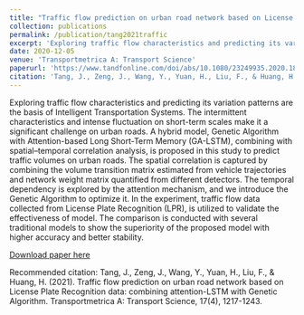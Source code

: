 ```yaml
---
title: "Traffic flow prediction on urban road network based on License Plate Recognition data: combining attention-LSTM with Genetic Algorithm"
collection: publications
permalink: /publication/tang2021traffic
excerpt: 'Exploring traffic flow characteristics and predicting its variation patterns are the basis of Intelligent Transportation Systems. The intermittent characteristics and intense fluctuation on short-term scales make it a significant challenge on urban roads. A hybrid model, Genetic Algorithm with Attention-based Long Short-Term Memory (GA-LSTM), combining with spatial–temporal correlation analysis, is proposed in this study to predict traffic volumes on urban roads. The spatial correlation is captured by combining the volume transition matrix estimated from vehicle trajectories and network weight matrix quantified from different detectors. The temporal dependency is explored by the attention mechanism, and we introduce the Genetic Algorithm to optimize it. In the experiment, traffic flow data collected from License Plate Recognition (LPR), is utilized to validate the effectiveness of model. The comparison is conducted with several traditional models to show the superiority of the proposed model with higher accuracy and better stability.'
date: 2020-12-05
venue: 'Transportmetrica A: Transport Science'
paperurl: 'https://www.tandfonline.com/doi/abs/10.1080/23249935.2020.1845250'
citation: 'Tang, J., Zeng, J., Wang, Y., Yuan, H., Liu, F., & Huang, H. (2021). Traffic flow prediction on urban road network based on License Plate Recognition data: combining attention-LSTM with Genetic Algorithm. Transportmetrica A: Transport Science, 17(4), 1217-1243.'
---
```

Exploring traffic flow characteristics and predicting its variation patterns are the basis of Intelligent Transportation Systems. The intermittent characteristics and intense fluctuation on short-term scales make it a significant challenge on urban roads. A hybrid model, Genetic Algorithm with Attention-based Long Short-Term Memory (GA-LSTM), combining with spatial–temporal correlation analysis, is proposed in this study to predict traffic volumes on urban roads. The spatial correlation is captured by combining the volume transition matrix estimated from vehicle trajectories and network weight matrix quantified from different detectors. The temporal dependency is explored by the attention mechanism, and we introduce the Genetic Algorithm to optimize it. In the experiment, traffic flow data collected from License Plate Recognition (LPR), is utilized to validate the effectiveness of model. The comparison is conducted with several traditional models to show the superiority of the proposed model with higher accuracy and better stability.

[Download paper here](http://SunderlandAJ-1130.github.io/files/tang2021traffic.pdf)

Recommended citation: Tang, J., Zeng, J., Wang, Y., Yuan, H., Liu, F., & Huang, H. (2021). Traffic flow prediction on urban road network based on License Plate Recognition data: combining attention-LSTM with Genetic Algorithm. Transportmetrica A: Transport Science, 17(4), 1217-1243.
